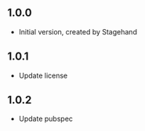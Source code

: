 ## 1.0.0

- Initial version, created by Stagehand

## 1.0.1

- Update license

## 1.0.2

- Update pubspec